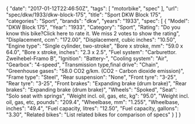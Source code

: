 {
    "date": "2017-01-12T22:46:50Z",
    "tags": [
        "motorbike",
        "spec"
    ],
    "url": "spec\/dkw\/1933\/dkw-block-175",
    "title": "Sport DKW Block 175",
    "categories": "Sport",
    "brands": "dkw",
    "years": "1933",
    "spec": [
        {
            "Model": "DKW Block 175",
            "Year": "1933",
            "Category": "Sport",
            "Rating": "Do you know this bike?Click here to rate it. We miss 2 votes to show the rating",
            "Displacement, ccm": "172.00",
            "Displacement, cubic inches": "10.50",
            "Engine type": "Single cylinder, two-stroke",
            "Bore x stroke, mm": "59.0 x 64.0",
            "Bore x stroke, inches": "2.3 x 2.5",
            "Fuel system": "Carburettor. Zweihebel-Framo B",
            "Ignition": "Battery-",
            "Cooling system": "Air",
            "Gearbox": "4-speed",
            "Transmission type,final drive": "Chain",
            "Greenhouse gases": "58.0 CO2 g\/km. (CO2 - Carbon dioxide emission)",
            "Frame type": "Steel",
            "Rear suspension": "None",
            "Front tyre": "3-25",
            "Rear tyre": "3-25",
            "Front brakes": "Expanding brake (drum brake)",
            "Rear brakes": "Expanding brake (drum brake)",
            "Wheels": "Spoked",
            "Seat": "Solo seat with springs",
            "Weight incl. oil, gas, etc, kg": "95.0",
            "Weight incl. oil, gas, etc, pounds": "209.4",
            "Wheelbase, mm": "1.255",
            "Wheelbase, inches": "49.4",
            "Fuel capacity, litres": "12.50",
            "Fuel capacity, gallons": "3.30",
            "Related bikes": "List related bikes for comparison of specs"
        }
    ]
}